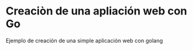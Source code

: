 # Creaciòn de una apliación web con Go

Ejemplo de creación de una simple aplicación web con golang
